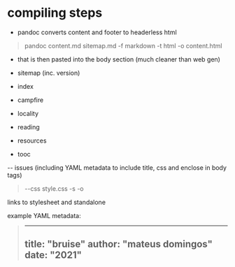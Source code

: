 # compiling steps


- pandoc converts content and footer to headerless html

> pandoc content.md sitemap.md -f markdown -t html -o content.html

- that is then pasted into the  body section (much cleaner than web gen)

- sitemap (inc. version)

- index
- campfire
- locality
- reading
- resources
- tooc







-- issues (including YAML metadata to include title, css and enclose in body tags)


> --css style.css -s -o

links to stylesheet and standalone

example YAML metadata:

> ---
> title: "bruise"
> author: "mateus domingos"
> date: "2021"
> ---